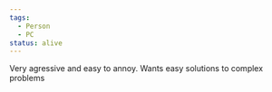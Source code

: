 ```yaml
---
tags:
  - Person
  - PC
status: alive
---
```

Very agressive and easy to annoy. 
Wants easy solutions to complex problems
